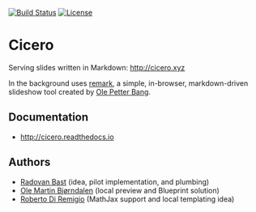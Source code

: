 [![Build Status](https://travis-ci.org/bast/cicero.svg?branch=master)](https://travis-ci.org/bast/cicero/builds)
[![License](https://img.shields.io/badge/license-%20LGPLv2.1-blue.svg)](../master/LICENSE)


# Cicero

Serving slides written in Markdown: http://cicero.xyz

In the background uses [remark](https://github.com/gnab/remark),
a simple, in-browser, markdown-driven slideshow tool
created by [Ole Petter Bang](https://github.com/gnab).


## Documentation

- http://cicero.readthedocs.io


## Authors

- [Radovan Bast](http://bast.fr) (idea, pilot implementation, and plumbing)
- [Ole Martin Bjørndalen](https://github.com/olemb) (local preview and Blueprint solution)
- [Roberto Di Remigio](http://totaltrash.xyz) (MathJax support and local templating idea)
